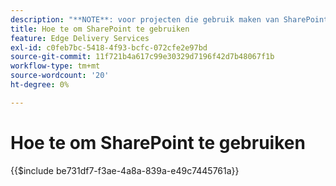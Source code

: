 ```yaml
---
description: "**NOTE**: voor projecten die gebruik maken van SharePoint van Adobe (&lt;https://adobe.sharepoint.com&gt;) gelieve hier verder te gaan."
title: Hoe te om SharePoint te gebruiken
feature: Edge Delivery Services
exl-id: c0feb7bc-5418-4f93-bcfc-072cfe2e97bd
source-git-commit: 11f721b4a617c99e30329d7196f42d7b48067f1b
workflow-type: tm+mt
source-wordcount: '20'
ht-degree: 0%

---
```


# Hoe te om SharePoint te gebruiken

{{$include be731df7-f3ae-4a8a-839a-e49c7445761a}}

